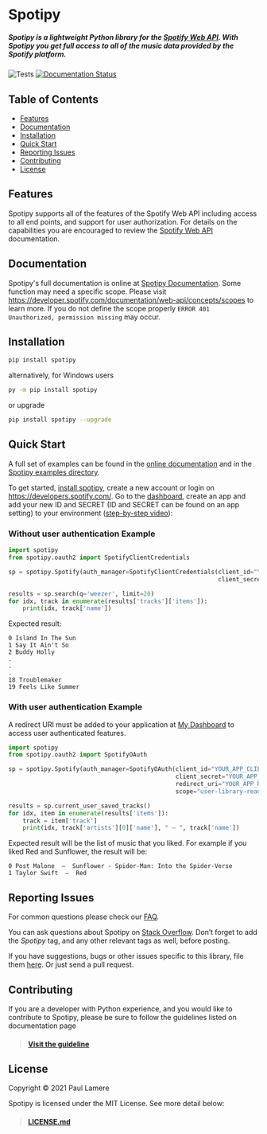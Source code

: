 # Spotipy

##### Spotipy is a lightweight Python library for the [Spotify Web API](https://developer.spotify.com/documentation/web-api). With Spotipy you get full access to all of the music data provided by the Spotify platform.

![Tests](https://github.com/plamere/spotipy/workflows/Tests/badge.svg?branch=master) [![Documentation Status](https://readthedocs.org/projects/spotipy/badge/?version=latest)](https://spotipy.readthedocs.io/en/latest/?badge=latest)

## Table of Contents

- [Features](#features)
- [Documentation](#documentation)
- [Installation](#installation)
- [Quick Start](#quick-start)
- [Reporting Issues](#reporting-issues)
- [Contributing](#contributing)
- [License](#license)

## Features

Spotipy supports all of the features of the Spotify Web API including access to all end points, and support for user authorization. For details on the capabilities you are encouraged to review the [Spotify Web API](https://developer.spotify.com/web-api/) documentation.

## Documentation

Spotipy's full documentation is online at [Spotipy Documentation](http://spotipy.readthedocs.org/). Some function may need a specific scope. Please visit https://developer.spotify.com/documentation/web-api/concepts/scopes to learn more. If you do not define the scope properly `ERROR 401 Unauthorized, permission missing` may occur.

## Installation

```bash
pip install spotipy
```

alternatively, for Windows users 

```bash
py -m pip install spotipy
```

or upgrade

```bash
pip install spotipy --upgrade
```

## Quick Start

A full set of examples can be found in the [online documentation](http://spotipy.readthedocs.org/) and in the [Spotipy examples directory](https://github.com/plamere/spotipy/tree/master/examples).

To get started, [install spotipy](#installation), create a new account or login on https://developers.spotify.com/. Go to the [dashboard](https://developer.spotify.com/dashboard), create an app and add your new ID and SECRET (ID and SECRET can be found on an app setting) to your environment ([step-by-step video](https://www.youtube.com/watch?v=kaBVN8uP358&t=0s)):

### Without user authentication Example

```python
import spotipy
from spotipy.oauth2 import SpotifyClientCredentials

sp = spotipy.Spotify(auth_manager=SpotifyClientCredentials(client_id="YOUR_APP_CLIENT_ID",
                                                           client_secret="YOUR_APP_CLIENT_SECRET"))

results = sp.search(q='weezer', limit=20)
for idx, track in enumerate(results['tracks']['items']):
    print(idx, track['name'])
```
Expected result:
```
0 Island In The Sun
1 Say It Ain't So
2 Buddy Holly
.
.
.
18 Troublemaker
19 Feels Like Summer
```


### With user authentication Example

A redirect URI must be added to your application at [My Dashboard](https://developer.spotify.com/dashboard/applications) to access user authenticated features.

```python
import spotipy
from spotipy.oauth2 import SpotifyOAuth

sp = spotipy.Spotify(auth_manager=SpotifyOAuth(client_id="YOUR_APP_CLIENT_ID",
                                               client_secret="YOUR_APP_CLIENT_SECRET",
                                               redirect_uri="YOUR_APP_REDIRECT_URI",
                                               scope="user-library-read"))

results = sp.current_user_saved_tracks()
for idx, item in enumerate(results['items']):
    track = item['track']
    print(idx, track['artists'][0]['name'], " – ", track['name'])
```
Expected result will be the list of music that you liked. For example if you liked Red and Sunflower, the result will be:
```
0 Post Malone  –  Sunflower - Spider-Man: Into the Spider-Verse
1 Taylor Swift  –  Red
```


## Reporting Issues

For common questions please check our [FAQ](FAQ.md).

You can ask questions about Spotipy on
[Stack Overflow](http://stackoverflow.com/questions/ask).
Don’t forget to add the *Spotipy* tag, and any other relevant tags as well, before posting.

If you have suggestions, bugs or other issues specific to this library,
file them [here](https://github.com/plamere/spotipy/issues).
Or just send a pull request.

## Contributing

If you are a developer with Python experience, and you would like to contribute to Spotipy, please be sure to follow the guidelines listed on documentation page

> #### [Visit the guideline](https://spotipy.readthedocs.io/en/2.22.1/#contribute)

## License

Copyright © 2021 Paul Lamere

Spotipy is licensed under the MIT License. See more detail below:

> #### [LICENSE.md](LICENSE.md)
